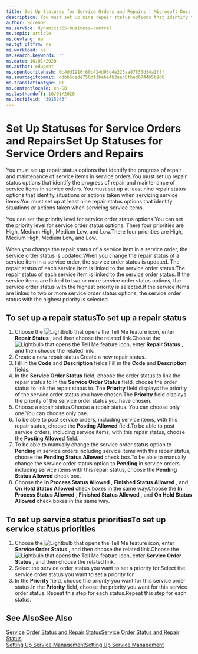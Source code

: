 ```yaml
---
title: Set Up Statuses for Service Orders and Repairs | Microsoft Docs
description: You must set up nine repair status options that identify the progress of repair and maintenance of service items in service orders.
author: SorenGP
ms.service: dynamics365-business-central
ms.topic: article
ms.devlang: na
ms.tgt_pltfrm: na
ms.workload: na
ms.search.keywords: ''
ms.date: 10/01/2020
ms.author: edupont
ms.openlocfilehash: 0c4dd1916f60c424d93d4e225aa87830d34a1fff
ms.sourcegitcommit: ddbb5cede750df1baba4b3eab8fbed6744b5b9d6
ms.translationtype: HT
ms.contentlocale: en-GB
ms.lasthandoff: 10/01/2020
ms.locfileid: "3915243"
---
```

# <a name="set-up-statuses-for-service-orders-and-repairs"></a><span data-ttu-id="d4db1-103">Set Up Statuses for Service Orders and Repairs</span><span class="sxs-lookup"><span data-stu-id="d4db1-103">Set Up Statuses for Service Orders and Repairs</span></span>
<span data-ttu-id="d4db1-104">You must set up repair status options that identify the progress of repair and maintenance of service items in service orders.</span><span class="sxs-lookup"><span data-stu-id="d4db1-104">You must set up repair status options that identify the progress of repair and maintenance of service items in service orders.</span></span> <span data-ttu-id="d4db1-105">You must set up at least nine repair status options that identify situations or actions taken when servicing service items.</span><span class="sxs-lookup"><span data-stu-id="d4db1-105">You must set up at least nine repair status options that identify situations or actions taken when servicing service items.</span></span>  

<span data-ttu-id="d4db1-106">You can set the priority level for service order status options.</span><span class="sxs-lookup"><span data-stu-id="d4db1-106">You can set the priority level for service order status options.</span></span> <span data-ttu-id="d4db1-107">There four priorities are High, Medium High, Medium Low, and Low.</span><span class="sxs-lookup"><span data-stu-id="d4db1-107">There four priorities are High, Medium High, Medium Low, and Low.</span></span>  

<span data-ttu-id="d4db1-108">When you change the repair status of a service item in a service order, the service order status is updated.</span><span class="sxs-lookup"><span data-stu-id="d4db1-108">When you change the repair status of a service item in a service order, the service order status is updated.</span></span> <span data-ttu-id="d4db1-109">The repair status of each service item is linked to the service order status.</span><span class="sxs-lookup"><span data-stu-id="d4db1-109">The repair status of each service item is linked to the service order status.</span></span> <span data-ttu-id="d4db1-110">If the service items are linked to two or more service order status options, the service order status with the highest priority is selected.</span><span class="sxs-lookup"><span data-stu-id="d4db1-110">If the service items are linked to two or more service order status options, the service order status with the highest priority is selected.</span></span>  

## <a name="to-set-up-a-repair-status"></a><span data-ttu-id="d4db1-111">To set up a repair status</span><span class="sxs-lookup"><span data-stu-id="d4db1-111">To set up a repair status</span></span>  
1. <span data-ttu-id="d4db1-112">Choose the ![Lightbulb that opens the Tell Me feature](media/ui-search/search_small.png "Tell me what you want to do") icon, enter **Repair Status** , and then choose the related link.</span><span class="sxs-lookup"><span data-stu-id="d4db1-112">Choose the ![Lightbulb that opens the Tell Me feature](media/ui-search/search_small.png "Tell me what you want to do") icon, enter **Repair Status** , and then choose the related link.</span></span>
2. <span data-ttu-id="d4db1-113">Create a new repair status.</span><span class="sxs-lookup"><span data-stu-id="d4db1-113">Create a new repair status.</span></span>  
3. <span data-ttu-id="d4db1-114">Fill in the **Code** and **Description** fields.</span><span class="sxs-lookup"><span data-stu-id="d4db1-114">Fill in the **Code** and **Description** fields.</span></span>  
4. <span data-ttu-id="d4db1-115">In the **Service Order Status** field, choose the order status to link the repair status to.</span><span class="sxs-lookup"><span data-stu-id="d4db1-115">In the **Service Order Status** field, choose the order status to link the repair status to.</span></span> <span data-ttu-id="d4db1-116">The **Priority** field displays the priority of the service order status you have chosen.</span><span class="sxs-lookup"><span data-stu-id="d4db1-116">The **Priority** field displays the priority of the service order status you have chosen.</span></span>  
5. <span data-ttu-id="d4db1-117">Choose a repair status.</span><span class="sxs-lookup"><span data-stu-id="d4db1-117">Choose a repair status.</span></span> <span data-ttu-id="d4db1-118">You can choose only one.</span><span class="sxs-lookup"><span data-stu-id="d4db1-118">You can choose only one.</span></span>  
6. <span data-ttu-id="d4db1-119">To be able to post service orders, including service items, with this repair status, choose the **Posting Allowed** field.</span><span class="sxs-lookup"><span data-stu-id="d4db1-119">To be able to post service orders, including service items, with this repair status, choose the **Posting Allowed** field.</span></span>  
7. <span data-ttu-id="d4db1-120">To be able to manually change the service order status option to **Pending** in service orders including service items with this repair status, choose the **Pending Status Allowed** check box.</span><span class="sxs-lookup"><span data-stu-id="d4db1-120">To be able to manually change the service order status option to **Pending** in service orders including service items with this repair status, choose the **Pending Status Allowed** check box.</span></span>  
8. <span data-ttu-id="d4db1-121">Choose the **In Process Status Allowed** , **Finished Status Allowed** , and **On Hold Status Allowed** check boxes in the same way.</span><span class="sxs-lookup"><span data-stu-id="d4db1-121">Choose the **In Process Status Allowed** , **Finished Status Allowed** , and **On Hold Status Allowed** check boxes in the same way.</span></span>
  
## <a name="to-set-up-service-status-priorities"></a><span data-ttu-id="d4db1-122">To set up service status priorities</span><span class="sxs-lookup"><span data-stu-id="d4db1-122">To set up service status priorities</span></span>  
1. <span data-ttu-id="d4db1-123">Choose the ![Lightbulb that opens the Tell Me feature](media/ui-search/search_small.png "Tell me what you want to do") icon, enter **Service Order Status** , and then choose the related link.</span><span class="sxs-lookup"><span data-stu-id="d4db1-123">Choose the ![Lightbulb that opens the Tell Me feature](media/ui-search/search_small.png "Tell me what you want to do") icon, enter **Service Order Status** , and then choose the related link.</span></span>  
2. <span data-ttu-id="d4db1-124">Select the service order status you want to set a priority for.</span><span class="sxs-lookup"><span data-stu-id="d4db1-124">Select the service order status you want to set a priority for.</span></span>  
3. <span data-ttu-id="d4db1-125">In the **Priority** field, choose the priority you want for this service order status.</span><span class="sxs-lookup"><span data-stu-id="d4db1-125">In the **Priority** field, choose the priority you want for this service order status.</span></span> <span data-ttu-id="d4db1-126">Repeat this step for each status.</span><span class="sxs-lookup"><span data-stu-id="d4db1-126">Repeat this step for each status.</span></span>  

## <a name="see-also"></a><span data-ttu-id="d4db1-127">See Also</span><span class="sxs-lookup"><span data-stu-id="d4db1-127">See Also</span></span>  
[<span data-ttu-id="d4db1-128">Service Order Status and Repair Status</span><span class="sxs-lookup"><span data-stu-id="d4db1-128">Service Order Status and Repair Status</span></span>](service-service-order-status-and-repair-status.md)  
[<span data-ttu-id="d4db1-129">Setting Up Service Management</span><span class="sxs-lookup"><span data-stu-id="d4db1-129">Setting Up Service Management</span></span>](service-setup-service.md)  
